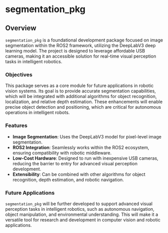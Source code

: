 # segmentation_pkg

## Overview

`segmentation_pkg` is a foundational development package focused on image segmentation within the ROS2 framework, utilizing the DeepLabV3 deep learning model. The project is designed to leverage affordable USB cameras, making it an accessible solution for real-time visual perception tasks in intelligent robotics.

### Objectives

This package serves as a core module for future applications in robotic vision systems. Its goal is to provide accurate segmentation capabilities, which will be integrated with additional algorithms for object recognition, localization, and relative depth estimation. These enhancements will enable precise object detection and positioning, which are critical for autonomous operations in intelligent robots.

### Features

- **Image Segmentation**: Uses the DeepLabV3 model for pixel-level image segmentation.
- **ROS2 Integration**: Seamlessly works within the ROS2 ecosystem, ensuring compatibility with robotic middleware.
- **Low-Cost Hardware**: Designed to run with inexpensive USB cameras, reducing the barrier to entry for advanced visual perception development.
- **Extensibility**: Can be combined with other algorithms for object recognition, depth estimation, and robotic navigation.

### Future Applications

`segmentation_pkg` will be further developed to support advanced visual perception tasks in intelligent robotics, such as autonomous navigation, object manipulation, and environmental understanding. This will make it a versatile tool for research and development in computer vision and robotic applications.
